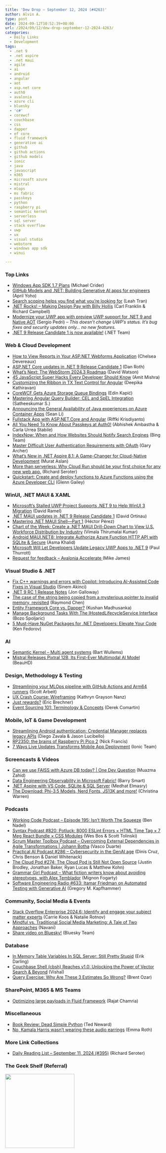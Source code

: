 ```yaml
---
title: 'Dew Drop – September 12, 2024 (#4263)'
author: Alvin A.
type: post
date: 2024-09-12T10:52:39+00:00
url: /2024/09/12/dew-drop-september-12-2024-4263/
categories:
  - Daily Links
  - Development
tags:
  - .net 9
  - .net aspire
  - .net maui
  - agile
  - ai
  - android
  - angular
  - aot
  - asp.net core
  - auth0
  - avalonia
  - azure cli
  - bluesky
  - 'c#'
  - corewcf
  - couchbase
  - css
  - dapper
  - ef core
  - fluid framework
  - generative ai
  - github
  - github actions
  - github models
  - ionic
  - java
  - javascript
  - m365
  - microsoft azure
  - mistral
  - mlops
  - ms fabric
  - passkeys
  - python
  - raspberry pi
  - semantic kernel
  - serverless
  - sql server
  - stack overflow
  - uwp
  - ux
  - visual studio
  - webstorm
  - windows app sdk
  - winui

---
```

### <a name="top"></a>Top Links

  * <a href="https://github.com/microsoft/WindowsAppSDK/discussions/4710" target="_blank" rel="noopener">Windows App SDK 1.7 Plans</a> (Michael Crider)
  * <a href="https://devblogs.microsoft.com/dotnet/using-github-models-and-dotnet-to-build-generative-ai-apps/" target="_blank" rel="noopener">GitHub Models and .NET: Building Generative AI apps for engineers</a> (April Yoho)
  * <a href="https://devblogs.microsoft.com/visualstudio/search-scoping-helps-you-find-what-youre-looking-for/" target="_blank" rel="noopener">Search scoping helps you find what you’re looking for</a> (Leah Tran)
  * <a href="https://www.spreaker.com/episode/making-design-pay-with-billy-hollis--61354616" target="_blank" rel="noopener">.NET Rocks! &#8211; Making Design Pay with Billy Hollis</a> (Carl Franklin & Richard Campbell)
  * <a href="https://devblogs.microsoft.com/ifdef-windows/preview-uwp-support-for-dotnet-9-native-aot/" target="_blank" rel="noopener">Modernize your UWP app with preview UWP support for .NET 9 and Native AOT</a> (Sergio Pedri) _&#8211; This doesn&#8217;t change UWP&#8217;s status. It&#8217;s bug fixes and security updates only… no new features._
  * <a href="https://devblogs.microsoft.com/dotnet/dotnet-9-release-candidate-1-is-now-available/" target="_blank" rel="noopener">.NET 9 Release Candidate 1 is now available!</a> (.NET Team)



### <a name="web"></a>Web & Cloud Development

  * <a href="https://developer.mescius.com/blogs/how-to-view-reports-in-your-asp-net-webforms-application" target="_blank" rel="noopener">How to View Reports in Your ASP.NET Webforms Application</a> (Chelsea Devereaux)
  * <a href="https://github.com/dotnet/aspnetcore/discussions/57787" target="_blank" rel="noopener">ASP.NET Core updates in .NET 9 Release Candidate 1</a> (Dan Roth)
  * <a href="https://blog.jetbrains.com/webstorm/2024/09/what-s-next-the-webstorm-2024-3-roadmap/" target="_blank" rel="noopener">What’s Next: The WebStorm 2024.3 Roadmap</a> (David Watson)
  * <a href="https://blog.devgenius.io/45-javascript-super-hacks-every-developer-should-know-92aecfb33ee8" target="_blank" rel="noopener">45 JavaScript Super Hacks Every Developer Should Know</a> (Amit Mishra)
  * <a href="https://www.textcontrol.com/blog/2024/09/11/customizing-the-ribbon-in-tx-text-control-for-angular/" target="_blank" rel="noopener">Customizing the Ribbon in TX Text Control for Angular</a> (Deepika Kathiravan)
  * <a href="https://www.infoq.com/news/2024/09/corewcf-azure-storage-queues/?utm_campaign=infoq_content&utm_source=infoq&utm_medium=feed&utm_term=global" target="_blank" rel="noopener">CoreWCF Gets Azure Storage Queue Bindings</a> (Edin Kapić)
  * <a href="https://www.syncfusion.com/blogs/post/cel-and-spel-in-angular-query-builder?utm_source=alvinashcraft&utm_medium=email&utm_campaign=alvinashcraft_blog_edmsep24" target="_blank" rel="noopener">Mastering Angular Query Builder: CEL and SpEL Integration</a> (Satheeskumar S.)
  * <a href="https://techcommunity.microsoft.com/t5/apps-on-azure-blog/announcing-the-general-availability-of-java-experiences-on-azure/ba-p/4238294" target="_blank" rel="noopener">Announcing the General Availability of Java experiences on Azure Container Apps</a> (Sean Li)
  * <a href="https://medium.com/@riffkikris13/fullstack-app-with-asp-net-core-and-angular-5bb2f2e567cf" target="_blank" rel="noopener">Fullstack App with ASP.NET.Core and Angular</a> (Riffki Krisdiyanto)
  * <a href="https://auth0.com/blog/all-you-need-to-know-about-passkeys-at-auth0/" target="_blank" rel="noopener">All You Need To Know About Passkeys at Auth0!</a> (Abhishek Ambastha & Carla Urrea Stabile)
  * <a href="https://blogs.bing.com/webmaster/September-2024/IndexNow-When-and-How-Websites-Should-Notify-Search-Engines" target="_blank" rel="noopener">IndexNow: When and How Websites Should Notify Search Engines</a> (Bing Team)
  * <a href="https://thenewstack.io/master-difficult-user-authentication-requirements-with-oauth/" target="_blank" rel="noopener">Master Difficult User Authentication Requirements with OAuth</a> (Gary Archer)
  * <a href="https://blog.devops.dev/whats-new-in-net-aspire-8-1-a-game-changer-for-cloud-native-development-9214a4a157ba" target="_blank" rel="noopener">What’s New in .NET Aspire 8.1: A Game-Changer for Cloud-Native Development</a> (Murat Aslan)
  * <a href="http://seroter.com/2024/09/09/more-than-serverless-why-cloud-run-should-be-your-first-choice-for-any-new-web-app/" target="_blank" rel="noopener">More than serverless: Why Cloud Run should be your first choice for any new web app.</a> (Richard Seroter)
  * <a href="https://learn.microsoft.com/azure/azure-functions/create-first-function-azure-developer-cli?tabs=linux%2Cget%2Cbash%2Cpowershell&pivots=programming-language-csharp" target="_blank" rel="noopener">Quickstart: Create and deploy functions to Azure Functions using the Azure Developer CLI</a> (Glenn Gailey)



### <a name="silverlight"></a>WinUI, .NET MAUI & XAML

  * <a href="https://visualstudiomagazine.com/Articles/2024/09/11/Microsofts-Stalled-UWP-Project-Supports-NET-9-as-WinUI-3-Migration-Urged.aspx" target="_blank" rel="noopener">Microsoft&#8217;s Stalled UWP Project Supports .NET 9 to Help WinUI 3 Migration</a> (David Ramel)
  * <a href="https://github.com/dotnet/maui/discussions/24698" target="_blank" rel="noopener">.NET MAUI updates in .NET 9 Release Candidate 1</a> (David Ortinau)
  * <a href="https://www.telerik.com/blogs/mastering-net-maui-shell-part-1" target="_blank" rel="noopener">Mastering .NET MAUI Shell—Part 1</a> (Héctor Pérez)
  * <a href="https://www.syncfusion.com/blogs/post/maui-drilldown-chart-to-view-workforce-data?utm_source=alvinashcraft&utm_medium=email&utm_campaign=alvinashcraft_blog_edmsep24" target="_blank" rel="noopener">Chart of the Week: Create a .NET MAUI Drill-Down Chart to View U.S. Workforce Distribution by Industry</a> (Vimala Thirumalai Kumar)
  * <a href="https://www.asmak9.com/2024/09/android-mauinet8-integrate-authorize.html" target="_blank" rel="noopener">Android MAUI.NET8: Integrate Authorize Azure Function HTTP API with SQLite & Secure</a> (Asma Khalid)
  * <a href="https://www.thurrott.com/dev/309151/microsoft-will-let-developers-update-legacy-uwp-apps-to-net-9" target="_blank" rel="noopener">Microsoft Will Let Developers Update Legacy UWP Apps to .NET 9</a> (Paul Thurrott)
  * <a href="https://github.com/AvaloniaUI/Avalonia/discussions/16997" target="_blank" rel="noopener">Request for feedback &#8211; Avalonia Accelerate </a> (Mike James)



### <a name="dotnet"></a>Visual Studio & .NET

  * <a href="https://devblogs.microsoft.com/cppblog/fix-c-warnings-and-errors-with-copilot-introducing-ai-assisted-code-fixes-in-visual-studio/" target="_blank" rel="noopener">Fix C++ warnings and errors with Copilot: Introducing AI-Assisted Code Fixes in Visual Studio</a> (Sinem Akinci)
  * <a href="https://github.com/dotnet/core/discussions/9496" target="_blank" rel="noopener">.NET 9 RC 1 Release Notes</a> (Jon Galloway)
  * <a href="https://devblogs.microsoft.com/oldnewthing/20240911-00/?p=110247" target="_blank" rel="noopener">The case of the string being copied from a mysterious pointer to invalid memory, revisited</a> (Raymond Chen)
  * <a href="https://kusham1998.medium.com/entity-framework-core-vs-dapper-b50f131e8fb2" target="_blank" rel="noopener">Entity Framework Core vs. Dapper?</a> (Kushan Madhusanka)
  * <a href="https://code-maze.com/aspnetcore-ihostedlifecycleservice-interface/" target="_blank" rel="noopener">Manage Background Tasks With The IHostedLifecycleService Interface</a> (Bozo Spoljaric)
  * <a href="https://medium.com/@kmorpex/5-must-have-nuget-packages-for-net-developers-elevate-your-code-769b8c471371" target="_blank" rel="noopener">5 Must-Have NuGet Packages for .NET Developers: Elevate Your Code</a> (Ken Fedorov)



### AI

  * <a href="https://bartwullems.blogspot.com/2024/09/semantic-kernel-multi-agent-systems.html" target="_blank" rel="noopener">Semantic Kernel &#8211; Multi agent systems</a> (Bart Wullems)
  * <a href="https://slashdot.org/story/24/09/11/2241236/mistral-releases-pixtral-12b-its-first-ever-multimodal-ai-model?utm_source=rss1.0mainlinkanon&utm_medium=feed" target="_blank" rel="noopener">Mistral Releases Pixtral 12B, Its First-Ever Multimodal AI Model</a> (BeauHD)



### <a name="design"></a>Design, Methodology & Testing

  * <a href="https://github.blog/enterprise-software/ci-cd/streamlining-your-mlops-pipeline-with-github-actions-and-arm64-runners/" target="_blank" rel="noopener">Streamlining your MLOps pipeline with GitHub Actions and Arm64 runners</a> (Scott Arbeit)
  * <a href="https://www.telerik.com/blogs/ux-crash-course-wireframing" target="_blank" rel="noopener">UX Crash Course: Wireframing</a> (Kathryn Grayson Nanz)
  * <a href="https://imwrightshardcode.com/2024/09/just-rewards/" target="_blank" rel="noopener">Just rewards?</a> (Eric Brechner)
  * <a href="https://codeopinion.com/event-sourcing-101-terminology/" target="_blank" rel="noopener">Event Sourcing 101: Terminology & Concepts</a> (Derek Comartin)



### <a name="mobile"></a>Mobile, IoT & Game Development

  * <a href="http://android-developers.googleblog.com/2024/09/streamlining-android-authentication-credential-manager-replaces-legacy-apis.html" target="_blank" rel="noopener">Streamlining Android authentication: Credential Manager replaces legacy APIs</a> (Diego Zavala & Jason Lucibello)
  * <a href="https://www.raspberrypi.com/news/rp2350-the-brains-of-raspberry-pi-pico-2/" target="_blank" rel="noopener">RP2350: the brains of Raspberry Pi Pico 2</a> (Nick Francis)
  * <a href="https://ionic.io/blog/7-ways-live-updates-transforms-mobile-app-deployment" target="_blank" rel="noopener">7 Ways Live Updates Transforms Mobile App Deployment</a> (Ionic Team)



### <a name="videos"></a>Screencasts & Videos

  * <a href="http://www.youtube.com/watch?v=4vZ5nC5vcjs" target="_blank" rel="noopener">Can we use FAISS with Azure DB today? | One Dev Question</a> (Muazma Zahid)
  * <a href="http://www.youtube.com/watch?v=lVyLaxUn5e4" target="_blank" rel="noopener">Data Engineering Observability in Microsoft Fabric!</a> (Barry Smart)
  * <a href="https://aspireify.net/a/240910/.net-aspire-with-vs-code%2C-sqlite-_-sql-server" target="_blank" rel="noopener">.NET Aspire with VS Code, SQLite & SQL Server</a> (Medhat Elmasry)
  * <a href="http://www.youtube.com/watch?v=bTKTgmyIrb0" target="_blank" rel="noopener">The Download: Phi-3.5 Models, Nerd Fonts, JS13K and more!</a> (Christina Warren)



### <a name="podcasts"></a>Podcasts

  * <a href="https://www.bennadel.com/blog/4707-working-code-podcast-episode-195-isnt-worth-the-squeeze.htm" target="_blank" rel="noopener">Working Code Podcast &#8211; Episode 195: Isn&#8217;t Worth The Squeeze</a> (Ben Nadel)
  * <a href="https://syntax.fm/820" target="_blank" rel="noopener">Syntax Podcast #820: Potluck: 8000 ESLint Errors × HTML Time Tag × 7 Meg React Bundle × CSS Modules</a> (Wes Bos & Scott Tolinski)
  * <a href="https://scrummastertoolbox.libsyn.com/overcoming-external-dependencies-in-agile-transformations-johann-botha" target="_blank" rel="noopener">Scrum Master Toolbox Podcast &#8211; Overcoming External Dependencies in Agile Transformations | Johann Botha</a> (Vasco Duarte)
  * <a href="https://changelog.com/practicalai/286" target="_blank" rel="noopener">Practical AI Podcast #286 &#8211; Cybersecurity in the GenAI age</a> (Dinis Cruz, Chris Benson & Daniel Whitenack)
  * <a href="https://tcpfm.castos.com/episodes/274-the-cloud-pod-is-still-not-open-source" target="_blank" rel="noopener">The Cloud Pod #274: The Cloud Pod is Still Not Open Source</a> (Justin Brodley, Jonathan Baker, Ryan Lucas & Matthew Kohn)
  * <a href="https://grammar-girl.simplecast.com/episodes/alex-temblador-ISIIvPEd" target="_blank" rel="noopener">Grammar Girl Podcast &#8211; What fiction writers know about avoiding stereotypes, with Alex Temblador</a> (Mignon Fogarty)
  * <a href="https://se-radio.net/2024/09/se-radio-633-itamar-friedman-on-automated-testing-with-generative-ai/" target="_blank" rel="noopener">Software Engineering Radio #633: Itamar Friedman on Automated Testing with Generative AI</a> (Gregory M. Kapfhammer)



### <a name="events"></a>Community, Social Media & Events

  * <a href="https://stackoverflow.blog/2024/09/11/identify-and-engage-subject-matter-experts/" target="_blank" rel="noopener">Stack Overflow Enterprise 2024.6: Identify and engage your subject matter experts</a> (Carrie Koos & Natalie Rotnov)
  * <a href="https://www.zoho.com/blog/partners/mindful%20vs%20traditional%20social%20media%20marketing.html" target="_blank" rel="noopener">Mindful vs. Traditional Social Media Marketing: A Tale of Two Approaches</a> (Navani)
  * <a href="https://bsky.social/about/blog/09-11-2024-video" target="_blank" rel="noopener">Share video on Bluesky!</a> (Bluesky Team)



### <a name="sql"></a>Database

  * <a href="https://erikdarling.com/in-memory-table-variables-in-sql-server-still-pretty-stupid/" target="_blank" rel="noopener">In Memory Table Variables In SQL Server: Still Pretty Stupid</a> (Erik Darling)
  * <a href="https://www.couchbase.com/blog/couchbase-shell-cbsh-v1-0-vector-search/" target="_blank" rel="noopener">Couchbase Shell (cbsh) Reaches v1.0: Unlocking the Power of Vector Search & Beyond</a> (Vishal)
  * <a href="https://www.brentozar.com/archive/2024/09/query-exercise-why-are-these-3-estimates-so-wrong/" target="_blank" rel="noopener">Query Exercise: Why Are These 3 Estimates So Wrong?</a> (Brent Ozar)



### <a name="sp"></a>SharePoint, M365 & MS Teams

  * <a href="https://devblogs.microsoft.com/microsoft365dev/optimizing-large-payloads-in-fluid-framework/" target="_blank" rel="noopener">Optimizing large payloads in Fluid Framework</a> (Rajat Chamria)



### <a name="misc"></a>Miscellaneous

  * <a href="http://blogs.newardassociates.com/blog/2024/book-review-dead-simple-python.html" target="_blank" rel="noopener">Book Review: Dead Simple Python</a> (Ted Neward)
  * <a href="https://www.theverge.com/2024/9/11/24241792/kamala-harris-debate-h1-nova-audio-earrings-debunked" target="_blank" rel="noopener">No, Kamala Harris wasn’t wearing these audio earrings</a> (Emma Roth)



### <a name="links"></a>More Link Collections

  * <a href="http://seroter.com/2024/09/11/daily-reading-list-september-11-2024-395/" target="_blank" rel="noopener">Daily Reading List – September 11, 2024 (#395)</a> (Richard Seroter)



### <a name="shelf"></a>The Geek Shelf (Referral)

<a href="https://www.amazon.com/dp/1835089984/?tag=amavin-20" target="_blank" rel="noopener"><img data-recalc-dims="1" loading="lazy" decoding="async" width="224" height="240" style="border: 0px currentcolor; border-image: none; background-image: none;" src="https://i0.wp.com/c.media-amazon.com/images/I/41kUH2qP9JL._SS135_.jpg?resize=224%2C240&#038;ssl=1" border="0" /></a>